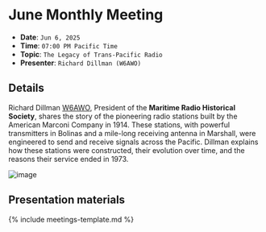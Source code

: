 # June Monthly Meeting

* **Date**: `Jun 6, 2025`
* **Time**: `07:00 PM Pacific Time`
* **Topic**: `The Legacy of Trans-Pacific Radio`
* **Presenter**: `Richard Dillman (W6AWO)`

## Details

Richard Dillman [W6AWO](https://www.qrz.com/db/W6AWO), President of the **Maritime Radio Historical Society**, shares the story of the pioneering radio stations built by the American Marconi Company in 1914. These stations, with powerful transmitters in Bolinas and a mile-long receiving antenna in Marshall, were engineered to send and receive signals across the Pacific. Dillman explains how these stations were constructed, their evolution over time, and the reasons their service ended in 1973. 

![image](/meetings/2025/202505-guest-speaker.jpg)


## Presentation materials

{% include meetings-template.md %}

